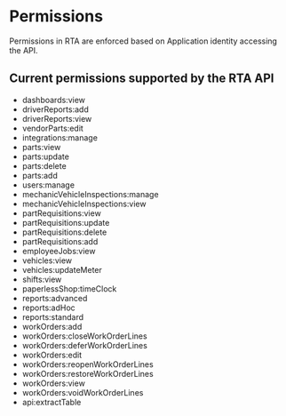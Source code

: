 # Permissions

Permissions in RTA are enforced based on Application identity accessing the API.

## Current permissions supported by the RTA API

- dashboards:view
- driverReports:add
- driverReports:view
- vendorParts:edit
- integrations:manage
- parts:view
- parts:update
- parts:delete
- parts:add
- users:manage
- mechanicVehicleInspections:manage
- mechanicVehicleInspections:view
- partRequisitions:view
- partRequisitions:update
- partRequisitions:delete
- partRequisitions:add
- employeeJobs:view
- vehicles:view
- vehicles:updateMeter
- shifts:view
- paperlessShop:timeClock
- reports:advanced
- reports:adHoc
- reports:standard
- workOrders:add
- workOrders:closeWorkOrderLines
- workOrders:deferWorkOrderLines
- workOrders:edit
- workOrders:reopenWorkOrderLines
- workOrders:restoreWorkOrderLines
- workOrders:view
- workOrders:voidWorkOrderLines
- api:extractTable
